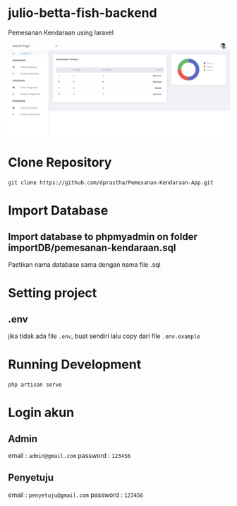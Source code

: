 # julio-betta-fish-backend

Pemesanan Kendaraan using laravel

<img src="public/images/ui.png">

# Clone Repository

`git clone https://github.com/dprastha/Pemesanan-Kendaraan-App.git`

# Import Database

## Import database to phpmyadmin on folder importDB/pemesanan-kendaraan.sql

Pastikan nama database sama dengan nama file .sql

# Setting project

## .env

jika tidak ada file `.env`, buat sendiri lalu copy dari file `.env.example`

# Running Development

`php artisan serve`

# Login akun

## Admin

email : `admin@gmail.com`
password : `123456`

## Penyetuju

email : `penyetuju@gmail.com`
password : `123456`
